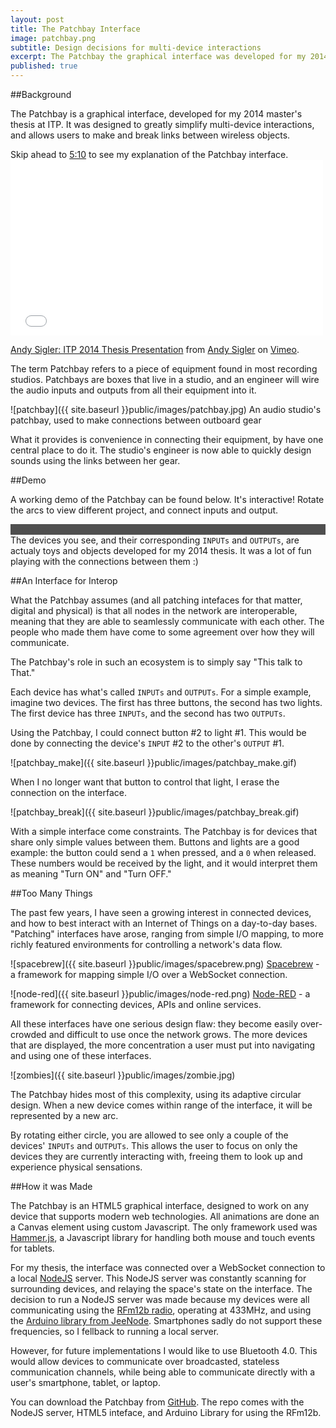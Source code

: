 ```yaml
---
layout: post
title: The Patchbay Interface
image: patchbay.png
subtitle: Design decisions for multi-device interactions
excerpt: The Patchbay the graphical interface was developed for my 2014 master's thesis at ITP. It was designed to greatly simplify multi-device interactions, and allows users to make and break links between wireless objects.
published: true
---
```


<style>
	#routerContainer {
		position:relative;
		display:block-inline;
		background-color:rgb(79,79,79);
	}
	#patchbayTitle {
		color:rgb(79,79,79);
	}
	canvas{
		display:inline;
		position:absolute;
		left:0px;
		top:0px;
	}
</style>

<script type="text/javascript" src="{{ site.baseurl }}public/js/patchbay/hammer.min.js"></script>
<script type="text/javascript" src="{{ site.baseurl }}public/js/patchbay/websocketStuff.js"></script>
<script type="text/javascript" src="{{ site.baseurl }}public/js/patchbay/canvasStuff.js"></script>
<script type="text/javascript" src="{{ site.baseurl }}public/js/patchbay/touchStuff.js"></script>
<script type="text/javascript" src="{{ site.baseurl }}public/js/patchbay/cord.js"></script>
<script type="text/javascript" src="{{ site.baseurl }}public/js/patchbay/port.js"></script>
<script type="text/javascript" src="{{ site.baseurl }}public/js/patchbay/arc.js"></script>
<script type="text/javascript" src="{{ site.baseurl }}public/js/patchbay/circle.js"></script>
<script type="text/javascript" src="{{ site.baseurl }}public/js/patchbay/mouse.js"></script>
<script type="text/javascript" src="{{ site.baseurl }}public/js/patchbay/initPatchbay.js"></script>

<div class="block"><div class="content-centered" markdown="1">

##Background

The Patchbay is a graphical interface, developed for my 2014 master's thesis at ITP. It was designed to greatly simplify multi-device interactions, and allows users to make and break links between wireless objects.

<div class="message">
Skip ahead to <a href="http://vimeo.com/96851567#t=5m10s" class="inpost-link" target="_blank">5:10</a> to see my explanation of the Patchbay interface.
</div>

<iframe src="//player.vimeo.com/video/96851567" width="500" height="281" frameborder="0" webkitallowfullscreen mozallowfullscreen allowfullscreen></iframe> <p class="caption"><a href="http://vimeo.com/96851567">Andy Sigler: ITP 2014 Thesis Presentation</a> from <a href="http://vimeo.com/andysigler">Andy Sigler</a> on <a href="https://vimeo.com">Vimeo</a>.</p>

The term Patchbay refers to a piece of equipment found in most recording studios. Patchbays are boxes that live in a studio, and an engineer will wire the audio inputs and outputs from all their equipment into it.

![patchbay]({{ site.baseurl }}public/images/patchbay.jpg)
<span class="caption">An audio studio's patchbay, used to make connections between outboard gear</span>

What it provides is convenience in connecting their equipment, by have one central place to do it. The studio's engineer is now able to quickly design sounds using the links between her gear.

</div></div>
<div class="block"><div class="content-centered" markdown="1">

##Demo

A working demo of the Patchbay can be found below. It's interactive! Rotate the arcs to view different project, and connect inputs and output.

<div id="routerContainer">
	<div id="patchbayTitle">PatchBay</div>
	<canvas id="canvas"></canvas>
</div>	

<div class="message">
	The devices you see, and their corresponding <code>INPUTs</code> and <code>OUTPUTs</code>, are actualy toys and objects developed for my 2014 thesis. It was a lot of fun playing with the connections between them :)
</div>

</div></div>
<div class="block"><div class="content-centered" markdown="1">

##An Interface for Interop

What the Patchbay assumes (and all patching intefaces for that matter, digital and physical) is that all nodes in the network are interoperable, meaning that they are able to seamlessly communicate with each other. The people who made them have come to some agreement over how they will communicate.

The Patchbay's role in such an ecosystem is to simply say "This talk to That."

Each device has what's called <code>INPUTs</code> and <code>OUTPUTs</code>. For a simple example, imagine two devices. The first has three buttons, the second has two lights. The first device has three <code>INPUTs</code>, and the second has two <code>OUTPUTs</code>.

Using the Patchbay, I could connect button #2 to light #1. This would be done by connecting the device's <code>INPUT</code> #2 to the other's <code>OUTPUT</code> #1.

![patchbay_make]({{ site.baseurl }}public/images/patchbay_make.gif)

When I no longer want that button to control that light, I erase the connection on the interface.

![patchbay_break]({{ site.baseurl }}public/images/patchbay_break.gif)

With a simple interface come constraints. The Patchbay is for devices that share only simple values between them. Buttons and lights are a good example: the button could send a <code>1</code> when pressed, and a <code>0</code> when released. These numbers would be received by the light, and it would interpret them as meaning "Turn ON" and "Turn OFF."

</div></div>
<div class="block"><div class="content-centered" markdown="1">

##Too Many Things

The past few years, I have seen a growing interest in connected devices, and how to best interact with an Internet of Things on a day-to-day bases. "Patching" interfaces have arose, ranging from simple I/O mapping, to more richly featured environments for controlling a network's data flow.

![spacebrew]({{ site.baseurl }}public/images/spacebrew.png)
<span class="caption">
	<a href="http://docs.spacebrew.cc/" class="inpost-link" target="_blank">Spacebrew</a> - a framework for mapping simple I/O over a WebSocket connection.
</span>

![node-red]({{ site.baseurl }}public/images/node-red.png)
<span class="caption">
	<a href="http://docs.spacebrew.cc/" class="inpost-link" target="_blank">Node-RED</a> - a framework for connecting devices, APIs and online services.
</span>

All these interfaces have one serious design flaw: they become easily over-crowded and difficult to use once the network grows. The more devices that are displayed, the more concentration a user must put into navigating and using one of these interfaces.

![zombies]({{ site.baseurl }}public/images/zombie.jpg)

The Patchbay hides most of this complexity, using its adaptive circular design. When a new device comes within range of the interface, it will be represented by a new arc.

By rotating either circle, you are allowed to see only a couple of the devices' <code>INPUTs</code> and <code>OUTPUTs</code>. This allows the user to focus on only the devices they are currently interacting with, freeing them to look up and experience physical sensations.

</div></div>
<div class="block"><div class="content-centered" markdown="1">

##How it was Made

The Patchbay is an HTML5 graphical interface, designed to work on any device that supports modern web technologies. All animations are done an a Canvas element using custom Javascript. The only framework used was <a href="http://hammerjs.github.io/" class="inpost-link" target="_blank">Hammer.js</a>, a Javascript library for handling both mouse and touch events for tablets.

For my thesis, the interface was connected over a WebSocket connection to a local <a href="http://nodejs.org/" class="inpost-link" target="_blank">NodeJS</a> server. This NodeJS server was constantly scanning for surrounding devices, and relaying the space's state on the interface. The decision to run a NodeJS server was made because my devices were all communicating using the <a href="http://www.hoperf.com/rf/fsk_module/RFM12B.htm" class="inpost-link" target="_blank">RFm12b radio</a>, operating at 433MHz, and using the <a href="https://github.com/jcw/jeelib" class="inpost-link" target="_blank">Arduino library from JeeNode</a>. Smartphones sadly do not support these frequencies, so I fellback to running a local server.

However, for future implementations I would like to use Bluetooth 4.0. This would allow devices to communicate over broadcasted, stateless communication channels, while being able to communicate directly with a user's smartphone, tablet, or laptop.

<div class="message">
You can download the Patchbay from <a href="https://github.com/andySigler/patchbay" class="inpost-link" target="_blank">GitHub</a>. The repo comes with the NodeJS server, HTML5 inteface, and Arduino Library for using the RFm12b.
</div>


</div></div>